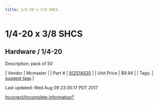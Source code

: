 ```yaml
---
title: 1/4-20 x 3/8 SHCS
---
```


# 1/4-20 x 3/8 SHCS
## Hardware / 1/4-20
Description: 	pack of 50 

| Vendor | Mcmaster | 
| Part # | [91251A535](https://www.mcmaster.com/#91251A535) | 
| Unit Price | $9.94 | 
| Tags: | [suggest tags](https://docs.google.com/forms/d/e/1FAIpQLSeWyY8v3RgOty-MyWmh9U0iivNYN_molChYyS-0U-o-kOAv_g/viewform) | 

Last updated: Wed Aug 09 23:35:17 PDT 2017

 [Incorrect/Incomplete information?](https://docs.google.com/forms/d/e/1FAIpQLSeWyY8v3RgOty-MyWmh9U0iivNYN_molChYyS-0U-o-kOAv_g/viewform)